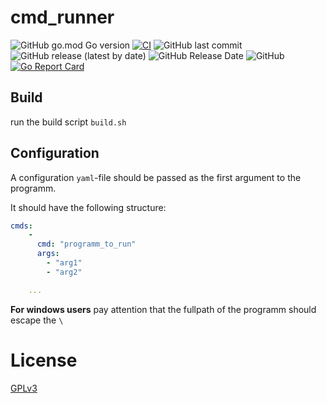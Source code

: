 # cmd_runner
![GitHub go.mod Go version](https://img.shields.io/github/go-mod/go-version/bb4L/cmd_runner)
[![CI](https://github.com/bb4L/cmd_runner/actions/workflows/build.yml/badge.svg)](https://github.com/bb4L/cmd_runner/actions/workflows/build.yml)
![GitHub last commit](https://img.shields.io/github/last-commit/bb4L/cmd_runner)
![GitHub release (latest by date)](https://img.shields.io/github/v/release/bb4L/cmd_runner)
![GitHub Release Date](https://img.shields.io/github/release-date/bb4L/cmd_runner)
![GitHub](https://img.shields.io/github/license/bb4L/cmd_runner)
[![Go Report Card](https://goreportcard.com/badge/github.com/bb4L/cmd_runner)](https://goreportcard.com/report/github.com/bb4L/cmd_runner)

## Build
run the build script `build.sh`

## Configuration
A configuration `yaml`-file should be passed as the first argument to the programm.

It should have the following structure:

```yaml
cmds:
    - 
      cmd: "programm_to_run"
      args:
        - "arg1"
        - "arg2"

    ...
```

**For windows users** pay attention that the fullpath of the programm should escape the `\`

# License
[GPLv3](LICENSE)

